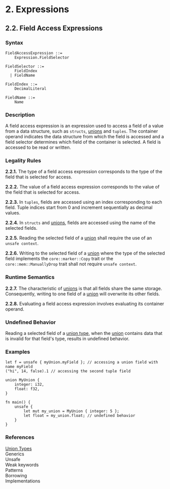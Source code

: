 # 2. Expressions
## 2.2. Field Access Expressions <a name="field-access-expressions"></a>


### Syntax
   <a name="field-access-expression-syntax"></a>

    FieldAccessExpression ::=
        Expression.FieldSelector

    FieldSelector ::=
        FieldIndex
      | FieldName

    FieldIndex ::= 
        DecimalLiteral

    FieldName ::=
        Name

### Description
A field access expression is an expression used to access a field of a value from a data structure, such as `structs`, [unions](../../types/union/union.md#union) and `tuples`.
The container operand indicates the data structure from which the field is accessed and a field selector determines which field of the container is selected.
A field is accessed to be read or written.

### Legality Rules
**2.2.1.** <!-- 28e14f07-c0b9-4853-8412-e3b46335979f --> The type of a field access expression corresponds to the type of the field that is selected for access.

**2.2.2.** <!-- df6f5dfe-b481-40d8-a24b-e69ddd8e94c8 --> The value of a field access expression corresponds to the value of the field that is selected for access.

**2.2.3.** <!-- 7fc7d0a9-9066-4c99-81a5-37bd9ca6b223 --> In `tuples`, fields are accessed using an index corresponding to each field. Tuple indices start from 0 and increment sequentially as decimal values. 

**2.2.4.** <!-- 6e237bb8-5e9d-4ea7-ad47-798f21044638 --> In `structs` and [unions](../../types/union/union.md#union), fields are accessed using the name of the selected fields.

**2.2.5.** <!-- 643ad9f7-3e86-48ea-8493-a6741596206f --> Reading the selected field of a [union](../../types/union/union.md#union) shall require the use of an `unsafe context`.

**2.2.6.** <!-- 8512464b-4793-4901-8769-d674cedf1a69 --> Writing to the selected field of a [union](../../types/union/union.md#union) where the type of the selected field implements the `core::marker::Copy` trait or the `core::mem::ManuallyDrop` trait shall not require `unsafe context`.

### Runtime Semantics
**2.2.7.** <!-- 7bc74e90-12b3-4ca7-8275-d31bc204b655 --> The characteristic of [unions](../../types/union/union.md#union) is that all fields share the same storage. Consequently, writing to one field of a [union](../../types/union/union.md#union) will overwrite its other fields.

**2.2.8.** <!-- e35147ab-017e-454f-b748-6b78f8c5063b --> Evaluating a field access expression involves evaluating its container operand.

### Undefined Behavior
Reading a selected field of a [union type](../../types/union/union.md#union), when the [union](../../types/union/union.md#union) contains data that is invalid for that field's type, results in undefined behavior.

### Examples
`
    let f = unsafe { myUnion.myField }; // accessing a union field with name myField
` \
`
    ("hi", 14, false).1 // accessing the second tuple field
`
```
union MyUnion {
    integer: i32,
    float: f32,
}

fn main() {
    unsafe {
        let mut my_union = MyUnion { integer: 5 };
        let float = my_union.float; // undefined behavior
    }
}
```

### References
[Union Types](../../types/union/union.md#union) \
Generics \
Unsafe \
Weak keywords \
Patterns \
Borrowing \
Implementations 